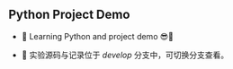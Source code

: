 ## Python Project Demo

- 🐍 Learning Python and project demo 😎🤘

- 🧪 实验源码与记录位于 *develop* 分支中，可切换分支查看。